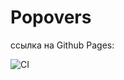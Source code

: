 # Popovers

ссылка на Github Pages:

![CI](https://github.com/YrChek/popovers/actions/workflows/web.yml/badge.svg)
